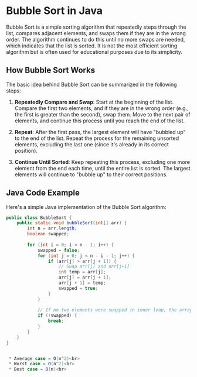 # Bubble Sort in Java

Bubble Sort is a simple sorting algorithm that repeatedly steps through the list, compares adjacent elements, and swaps them if they are in the wrong order. The algorithm continues to do this until no more swaps are needed, which indicates that the list is sorted. It is not the most efficient sorting algorithm but is often used for educational purposes due to its simplicity.

## How Bubble Sort Works

The basic idea behind Bubble Sort can be summarized in the following steps:

1. **Repeatedly Compare and Swap**: Start at the beginning of the list. Compare the first two elements, and if they are in the wrong order (e.g., the first is greater than the second), swap them. Move to the next pair of elements, and continue this process until you reach the end of the list.

2. **Repeat**: After the first pass, the largest element will have "bubbled up" to the end of the list. Repeat the process for the remaining unsorted elements, excluding the last one (since it's already in its correct position).

3. **Continue Until Sorted**: Keep repeating this process, excluding one more element from the end each time, until the entire list is sorted. The largest elements will continue to "bubble up" to their correct positions.

## Java Code Example

Here's a simple Java implementation of the Bubble Sort algorithm:

```java
public class BubbleSort {
    public static void bubbleSort(int[] arr) {
        int n = arr.length;
        boolean swapped;
        
        for (int i = 0; i < n - 1; i++) {
            swapped = false;
            for (int j = 0; j < n - i - 1; j++) {
                if (arr[j] > arr[j + 1]) {
                    // Swap arr[j] and arr[j+1]
                    int temp = arr[j];
                    arr[j] = arr[j + 1];
                    arr[j + 1] = temp;
                    swapped = true;
                }
            }
            
            // If no two elements were swapped in inner loop, the array is already sorted
            if (!swapped) {
                break;
            }
        }
    }
}


 * Average case = O(n^2)<br>
 * Worst case = O(n^2)<br>
 * Best case = O(n)<br>
